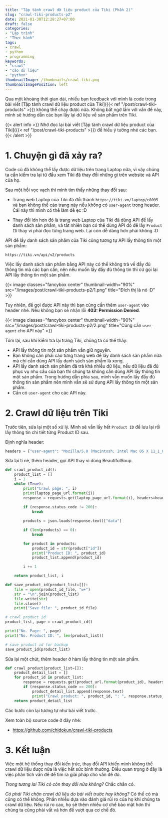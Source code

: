 ```yaml
---
title: "Tập tành crawl dữ liệu product của Tiki (Phần 2)"
slug: "crawl-tiki-products-p2"
date: 2021-01-30T12:28:27+07:00
draft: false
categories:
- "Lập trình"
- "Thực hành"
tags:
- crawl
- python
- programming
keywords:
- "crawl"
- "cào dữ liệu"
- "python"
thumbnailImage: /thumbnails/crawl-tiki.png
thumbnailImagePosition: left
---
```


Qua một khoảng thời gian dài, nhiều bạn feedback với mình là code trong bài viết [Tập tành crawl dữ liệu product của Tiki]({{< ref "/post/crawl-tiki-products" >}}) không thể chạy được nữa. Không bất ngờ lắm với vấn đề này, mình sẽ hướng dẫn các bạn lấy lại dữ liệu về sản phẩm trên Tiki.

{{< alert info >}}
Nhớ đọc lại bài viết [Tập tành crawl dữ liệu product của Tiki]({{< ref "/post/crawl-tiki-products" >}}) để hiểu ý tưởng nhé các bạn.
{{< /alert >}}

<!--more-->

<!--toc-->

# 1. Chuyện gì đã xảy ra?

Code cũ đã không thể lấy được dữ liệu trên trang Laptop nữa, vì vậy chúng ta cần kiểm tra lại từ đầu xem Tiki đã thay đổi những gì trên website và API của họ.

Sau một hồi vọc vạch thì mình tìm thấy những thay đổi sau:

- Trang web Laptop của Tiki đã đổi thành `https://tiki.vn/laptop/c8095` và bạn không thể cào trang này nếu không có `user-agent` trong header. Cái này thì mình có thể làm dễ ẹc :D

- Thay đổi lớn hơn đó là trang web Laptop của Tiki đã dùng API để lấy danh sách sản phẩm, và tất nhiên bạn có thể dùng API đó để lấy `Product ID` thay vì phải đọc từng trang web. Lại còn dễ dàng hơn phải không :D

API để lấy danh sách sản phẩm của Tiki cũng tương tự API lấy thông tin một sản phẩm:

```
https://tiki.vn/api/v2/products
```

Việc lấy danh sách sản phẩm bằng API này có thể không trả về đầy đủ thông tin mà các bạn cần, nên nếu muốn lấy đầy đủ thông tin thì cứ gọi lại API lấy thông tin một sản phẩm.


{{< image classes="fancybox center" thumbnail-width="90%" src="/images/post/crawl-tiki-products-p2/1.png" title="Đích thị là nó :D" >}}

Tuy nhiên, để gọi được API này thì bạn cũng cần thêm `user-agent` vào header nhé. Nếu không bạn sẽ nhận lỗi **403: Permission Denied**.

{{< image classes="fancybox center" thumbnail-width="90%" src="/images/post/crawl-tiki-products-p2/2.png" title="Cũng cần `user-agent` cho API này" >}}

Tóm lại, sau khi kiểm tra lại trang Tiki, chúng ta có thể thấy:

- API lấy thông tin một sản phẩm vẫn giữ nguyên.
- Bạn không cần phải cào từng trang web để lấy danh sách sản phẩm nữa mà chỉ cần dùng API lấy danh sách sản phẩm là xong.
- API lấy danh sách sản phẩm đã trả khá nhiều dữ liệu, nếu dữ liệu đã đủ phục vụ nhu cầu của bạn thì chúng ta không cần dùng API lấy thông tin một sản phẩm. Trong hướng dẫn phía sau, mình vẫn muốn lấy đầy đủ thông tin sản phẩm nên mình vẫn sẽ sử dụng API lấy thông tin một sản phẩm.
- Cần có `user-agent` cho các API này.


# 2. Crawl dữ liệu trên Tiki

Trước tiên, sửa lại một số xử lý. Mình sẽ vẫn lấy hết `Product ID` để lưu lại rồi lấy thông tin chi tiết từng Product ID sau.

Định nghĩa header:

```python
headers = {"user-agent": "Mozilla/5.0 (Macintosh; Intel Mac OS X 11_1_0) AppleWebKit/537.36 (KHTML, like Gecko) Chrome/88.0.4324.96 Safari/537.36"}
```

Sửa lại tí nè, thêm header, gọi API thay vì dùng BeautifulSoup.

```python
def crawl_product_id():
    product_list = []
    i = 1
    while (True):
        print("Crawl page: ", i)
        print(laptop_page_url.format(i))
        response = requests.get(laptop_page_url.format(i), headers=headers)
        
        if (response.status_code != 200):
            break

        products = json.loads(response.text)["data"]

        if (len(products) == 0):
            break

        for product in products:
            product_id = str(product["id"])
            print("Product ID: ", product_id)
            product_list.append(product_id)

        i += 1

    return product_list, i

def save_product_id(product_list=[]):
    file = open(product_id_file, "w+")
    str = "\n".join(product_list)
    file.write(str)
    file.close()
    print("Save file: ", product_id_file)

# crawl product id
product_list, page = crawl_product_id()

print("No. Page: ", page)
print("No. Product ID: ", len(product_list))

# save product id for backup
save_product_id(product_list)
```

Sửa lại một chút, thêm header ở hàm lấy thông tin một sản phẩm.

```python
def crawl_product(product_list=[]):
    product_detail_list = []
    for product_id in product_list:
        response = requests.get(product_url.format(product_id), headers=headers)
        if (response.status_code == 200):
            product_detail_list.append(response.text)
            print("Crawl product: ", product_id, ": ", response.status_code)
    return product_detail_list

```

Các bước còn lại tương tự như bài viết trước.

Xem toàn bộ source code ở đây nhé:

- https://github.com/chidokun/crawl-tiki-products

# 3. Kết luận

Việc một hệ thống thay đổi kiến trúc, thay đổi API khiến mình không thể crawl dữ liệu được nữa là việc hết sức bình thường. Điều quan trọng ở đây là việc phân tích vấn đề để tìm ra giải pháp cho vấn đề đó. 

*Trong tương lai Tiki có còn thay đổi nữa không?* Chắc chắn có. 

*Có phải Tiki chặn crawl dữ liệu do bài viết trước hay không?* Có thể có mà cũng có thể không. Phần nhiều dựa vào đánh giá rủi ro của họ khi chúng ta crawl dữ liệu. Nếu rủi ro cao, họ sẽ thêm nhiều cơ chế bảo mật hơn thì chúng ta cũng phải vất vả hơn để vượt qua cơ chế đó.